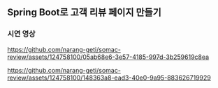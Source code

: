 ## Spring Boot로 고객 리뷰 페이지 만들기 

### 시연 영상

https://github.com/narang-geti/somac-review/assets/124758100/05ab68e6-3e57-4185-997d-3b259619c8ea

https://github.com/narang-geti/somac-review/assets/124758100/148363a8-ead3-40e0-9a95-883626719929

